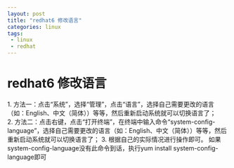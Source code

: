 ```yaml
---
layout: post
title: "redhat6 修改语言"
categories: linux
tags: 
 - linux
 - redhat
--- 
```


# redhat6 修改语言

1. 方法一：点击“系统”，选择“管理”，点击“语言”，选择自己需要更改的语言（如：English、中文（简体））等等，然后重新启动系统就可以切换语言了； 2. 方法二：点击右键，点击“打开终端”，在终端中输入命令“system-config-language”，选择自己需要更改的语言（如：English、中文（简体））等等，然后重新启动系统就可以切换语言了； 3. 根据自己的实际情况进行操作即可。 如果system-config-language没有此命令到话，执行yum install system-config-language即可
